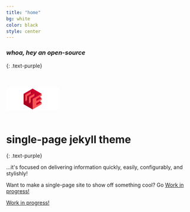 ```yaml
---
title: "home"
bg: white
color: black
style: center
---
```


### *whoa, hey an open-source*
{: .text-purple}

<img src="img/ehrencrona_logo.gif">

<span class="fa-stack subtlecircle" style="font-size:100px; background:rgba(255,166,0,0.1)">
  <i class="fa fa-circle fa-stack-2x text-white"></i>
  <i class="fa fa-bicycle fa-stack-1x text-orange"></i>
</span>

# single-page jekyll theme
{: .text-purple}


…it's focused on delivering information quickly, easily, configurably, and stylishly!

Want to make a single-page site to show off something cool? Go [Work in progress!](http://www.ehrencrona.org)

<span id="forkongithub">
  <a href="{{ site.source_link }}" class="bg-blue">
    Work in progress!
  </a>
</span>
